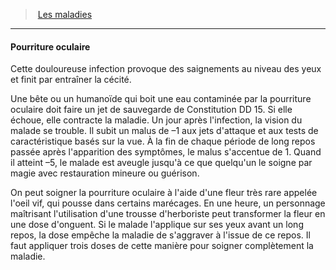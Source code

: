 ﻿> [Les maladies](hd_diseases.md)

---

#### Pourriture oculaire

Cette douloureuse infection provoque des saignements au niveau des yeux et finit par entraîner la cécité.

Une bête ou un humanoïde qui boit une eau contaminée par la pourriture oculaire doit faire un jet de sauvegarde de Constitution DD 15. Si elle échoue, elle contracte la maladie. Un jour après l'infection, la vision du malade se trouble. Il subit un malus de –1 aux jets d'attaque et aux tests de caractéristique basés sur la vue. À la fin de chaque période de long repos passée après l'apparition des symptômes, le malus s'accentue de 1. Quand il atteint –5, le malade est aveugle jusqu'à ce que quelqu'un le soigne par magie avec restauration mineure ou guérison.

On peut soigner la pourriture oculaire à l'aide d'une fleur très rare appelée l'oeil vif, qui pousse dans certains marécages. En une heure, un personnage maîtrisant l'utilisation d'une trousse d'herboriste peut transformer la fleur en une dose d'onguent. Si le malade l'applique sur ses yeux avant un long repos, la dose empêche la maladie de s'aggraver à l'issue de ce repos. Il faut appliquer trois doses de cette manière pour soigner complètement la maladie.

